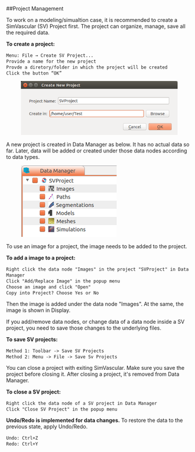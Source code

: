 ##Project Management

To work on a modeling/simualtion case, it is recommended to create a SimVascular (SV) Project first. The project can organize, manage, save all the required data. 

**To create a project:**

	Menu: File → Create SV Project...
	Provide a name for the new project
	Provde a diretory/folder in which the project will be created
	Click the button “OK”

<figure>
  <img class="svImg svImgMd" src="documentation/quickguide/imgs/newprojectdialog.png"> 
  <figcaption class="svCaption" ></figcaption>
</figure>

A new project is created in Data Manager as below. It has no actual data so far. Later, data will be added or created under those data nodes according to data types.

<figure>
  <img class="svImg svImgSm" src="documentation/quickguide/imgs/emptyproject.png"> 
  <figcaption class="svCaption" ></figcaption>
</figure>

To use an image for a project, the image needs to be added to the project. 

**To add a image to a project:**

	Right click the data node "Images" in the project "SVProject" in Data Manager
	Click "Add/Replace Image" in the popup menu
	Choose an image and click "Open"
	Copy into Project? Choose Yes or No

Then the image is added under the data node "Images". At the same, the image is shown in Display.

If you add/remove data nodes, or change data of a data node inside a SV project, you need to save those changes to the underlying files.

**To save SV projects:**

	Method 1: Toolbar -> Save SV Projects
	Method 2: Menu -> File -> Save Sv Projects

You can close a project with exiting SimVascular. Make sure you save the project before closing it. After closing a project, it's removed from Data Manager.


**To close a SV project:**

	Right click the data node of a SV project in Data Manager
	Click "Close SV Project" in the popup menu


**Undo/Redo is implemented for data changes.** To restore the data to the previous state, apply Undo/Redo.

	Undo: Ctrl+Z
	Redo: Ctrl+Y
